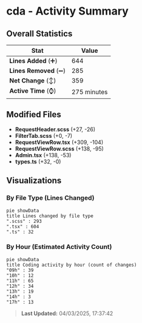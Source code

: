 # cda - Activity Summary 

## Overall Statistics

| Stat                   | Value                                                             |
| ---------------------- | ----------------------------------------------------------------- |
| **Lines Added** (➕)   | 644                                          |
| **Lines Removed** (➖) | 285                                        |
| **Net Change** (↕)    | 359                |
| **Active Time** (⌚)   | 275 minutes |


## Modified Files
- **RequestHeader.scss** (+27, -26)
- **FilterTab.scss** (+0, -7)
- **RequestViewRow.tsx** (+309, -104)
- **RequestViewRow.scss** (+138, -95)
- **Admin.tsx** (+138, -53)
- **types.ts** (+32, -0)

## Visualizations

### By File Type (Lines Changed)

```mermaid
pie showData
title Lines changed by file type
".scss" : 293
".tsx" : 604
".ts" : 32
```

### By Hour (Estimated Activity Count)

```mermaid
pie showData
title Coding activity by hour (count of changes)
"09h" : 39
"10h" : 12
"11h" : 65
"12h" : 34
"13h" : 19
"14h" : 3
"17h" : 13
```


> **Last Updated:** 04/03/2025, 17:37:42